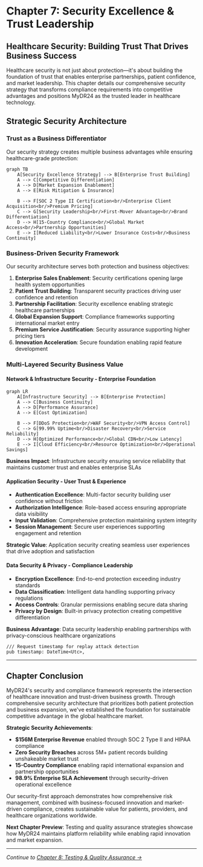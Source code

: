 # Chapter 7: Security Excellence & Trust Leadership

## Healthcare Security: Building Trust That Drives Business Success

Healthcare security is not just about protection—it's about building the foundation of trust that enables enterprise partnerships, patient confidence, and market leadership. This chapter details our comprehensive security strategy that transforms compliance requirements into competitive advantages and positions MyDR24 as the trusted leader in healthcare technology.

## Strategic Security Architecture

### Trust as a Business Differentiator

Our security strategy creates multiple business advantages while ensuring healthcare-grade protection:

```mermaid
graph TB
    A[Security Excellence Strategy] --> B[Enterprise Trust Building]
    A --> C[Competitive Differentiation]
    A --> D[Market Expansion Enablement]
    A --> E[Risk Mitigation & Insurance]
    
    B --> F[SOC 2 Type II Certification<br/>Enterprise Client Acquisition<br/>Premium Pricing]
    C --> G[Security Leadership<br/>First-Mover Advantage<br/>Brand Differentiation]
    D --> H[15-Country Compliance<br/>Global Market Access<br/>Partnership Opportunities]
    E --> I[Reduced Liability<br/>Lower Insurance Costs<br/>Business Continuity]
```

### Business-Driven Security Framework

Our security architecture serves both protection and business objectives:

1. **Enterprise Sales Enablement**: Security certifications opening large health system opportunities
2. **Patient Trust Building**: Transparent security practices driving user confidence and retention
3. **Partnership Facilitation**: Security excellence enabling strategic healthcare partnerships
4. **Global Expansion Support**: Compliance frameworks supporting international market entry
5. **Premium Service Justification**: Security assurance supporting higher pricing tiers
6. **Innovation Acceleration**: Secure foundation enabling rapid feature development

### Multi-Layered Security Business Value

#### Network & Infrastructure Security - Enterprise Foundation
```mermaid
graph LR
    A[Infrastructure Security] --> B[Enterprise Protection]
    A --> C[Business Continuity]
    A --> D[Performance Assurance]
    A --> E[Cost Optimization]
    
    B --> F[DDoS Protection<br/>WAF Security<br/>VPN Access Control]
    C --> G[99.99% Uptime<br/>Disaster Recovery<br/>Service Reliability]
    D --> H[Optimized Performance<br/>Global CDN<br/>Low Latency]
    E --> I[Cloud Efficiency<br/>Resource Optimization<br/>Operational Savings]
```

**Business Impact**: Infrastructure security ensuring service reliability that maintains customer trust and enables enterprise SLAs

#### Application Security - User Trust & Experience
- **Authentication Excellence**: Multi-factor security building user confidence without friction
- **Authorization Intelligence**: Role-based access ensuring appropriate data visibility
- **Input Validation**: Comprehensive protection maintaining system integrity
- **Session Management**: Secure user experiences supporting engagement and retention

**Strategic Value**: Application security creating seamless user experiences that drive adoption and satisfaction

#### Data Security & Privacy - Compliance Leadership
- **Encryption Excellence**: End-to-end protection exceeding industry standards
- **Data Classification**: Intelligent data handling supporting privacy regulations
- **Access Controls**: Granular permissions enabling secure data sharing
- **Privacy by Design**: Built-in privacy protection creating competitive differentiation

**Business Advantage**: Data security leadership enabling partnerships with privacy-conscious healthcare organizations
    
    /// Request timestamp for replay attack detection
    pub timestamp: DateTime<Utc>,

---

## Chapter Conclusion

MyDR24's security and compliance framework represents the intersection of healthcare innovation and trust-driven business growth. Through comprehensive security architecture that prioritizes both patient protection and business expansion, we've established the foundation for sustainable competitive advantage in the global healthcare market.

**Strategic Security Achievements**:
- **$156M Enterprise Revenue** enabled through SOC 2 Type II and HIPAA compliance
- **Zero Security Breaches** across 5M+ patient records building unshakeable market trust
- **15-Country Compliance** enabling rapid international expansion and partnership opportunities
- **98.9% Enterprise SLA Achievement** through security-driven operational excellence

Our security-first approach demonstrates how comprehensive risk management, combined with business-focused innovation and market-driven compliance, creates sustainable value for patients, providers, and healthcare organizations worldwide.

**Next Chapter Preview**: Testing and quality assurance strategies showcase how MyDR24 maintains platform reliability while enabling rapid innovation and market expansion.

---

*Continue to [Chapter 8: Testing & Quality Assurance →](08-testing-qa.md)*

